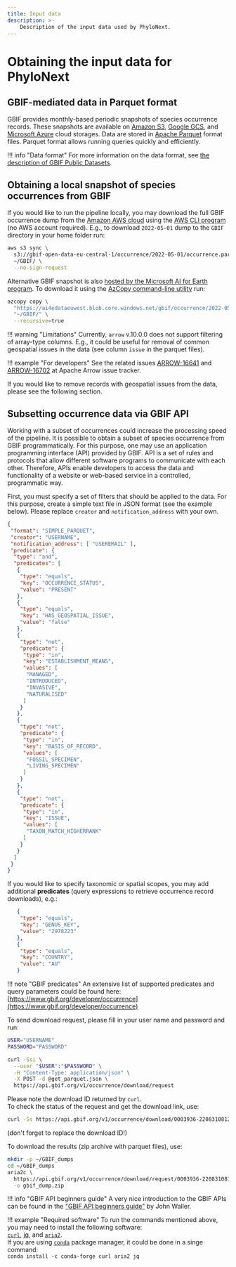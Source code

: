 ```yaml
---
title: Input data
description: >-
    Description of the input data used by PhyloNext.
---
```


# Obtaining the input data for PhyloNext

## GBIF-mediated data in Parquet format

GBIF provides monthly-based periodic snapshots of species occurrence records. 
These snapshots are available on [Amazon S3](https://registry.opendata.aws/gbif/), [Google GCS](https://console.cloud.google.com/storage/browser/public-datasets-gbif), and [Microsoft Azure](https://planetarycomputer.microsoft.com/dataset/gbif) cloud storages. 
Data are stored in [Apache Parquet](https://parquet.apache.org/) format files. 
Parquet format allows running queries quickly and efficiently.

!!! info "Data format"
    For more information on the data format, see [the description of GBIF Public Datasets](https://github.com/gbif/occurrence/blob/master/aws-public-data.md).

## Obtaining a local snapshot of species occurrences from GBIF

If you would like to run the pipeline locally, you may download the full GBIF occurrence dump from the [Amazon AWS cloud](https://registry.opendata.aws/gbif/) using the [AWS CLI program](https://aws.amazon.com/cli/) (no AWS account required). E.g., to download `2022-05-01` dump to the `GBIF` directory in your home folder run:
``` bash
aws s3 sync \
  s3://gbif-open-data-eu-central-1/occurrence/2022-05-01/occurrence.parquet/ \
  ~/GBIF/ \
  --no-sign-request
```

Alternative GBIF snapshot is also [hosted by the Microsoft AI for Earth program](https://github.com/microsoft/AIforEarthDataSets/blob/main/data/gbif.md). To download it using the [AzCopy command-line utility](https://docs.microsoft.com/en-us/azure/storage/common/storage-use-azcopy-v10) run:
``` bash
azcopy copy \
  "https://ai4edataeuwest.blob.core.windows.net/gbif/occurrence/2022-05-01/occurrence.parquet/*" \
  "~/GBIF/" \
  --recursive=true
```

!!! warning "Limitations"
    Currently, `arrow` v.10.0.0 does not support filtering of array-type columns. 
    E.g., it could be useful for removal of common geospatial issues in the data (see column `issue` in the parquet files).

!!! example "For developers"
    See the related issues [ARROW-16641](https://issues.apache.org/jira/browse/ARROW-16641) 
    and [ARROW-16702](https://issues.apache.org/jira/browse/ARROW-16702) 
    at Apache Arrow issue tracker.

If you would like to remove records with geospatial issues from the data, please see the following section.

## Subsetting occurrence data via GBIF API

Working with a subset of occurrences could increase the processing speed of the pipeline.
It is possible to obtain a subset of species occurrence from GBIF programmatically. For this purpose, one may use an application programming interface (API) provided by GBIF. API is a set of rules and protocols that allow different software programs to communicate with each other. Therefore, APIs enable developers to access the data and functionality of a website or web-based service in a controlled, programmatic way.

First, you must specify a set of filters that should be applied to the data. For this purpose, create a simple text file in JSON format (see the example below). Please replace `creator` and `notification_address` with your own.

``` json
{
 "format": "SIMPLE_PARQUET",
 "creator": "USERNAME",
 "notification_address": [ "USEREMAIL" ],
 "predicate": {
  "type": "and",
  "predicates": [
   {
    "type": "equals",
    "key": "OCCURRENCE_STATUS",
    "value": "PRESENT"
   },
   {
    "type": "equals",
    "key": "HAS_GEOSPATIAL_ISSUE",
    "value": "false"
   },
   {
    "type": "not",
    "predicate": {
     "type": "in",
     "key": "ESTABLISHMENT_MEANS",
     "values": [
      "MANAGED",
      "INTRODUCED",
      "INVASIVE",
      "NATURALISED"
     ]
    }
   },
   {
    "type": "not",
    "predicate": {
     "type": "in",
     "key": "BASIS_OF_RECORD",
     "values": [
      "FOSSIL_SPECIMEN",
      "LIVING_SPECIMEN"
     ]
    }
   },
   {
    "type": "not",
    "predicate": {
     "type": "in",
     "key": "ISSUE",
     "values": [
      "TAXON_MATCH_HIGHERRANK"
     ]
    }
   }
  ]
 }
}
```

If you would like to specify taxonomic or spatial scopes, you may add additional **predicates** (query expressions to retrieve occurrence record downloads), e.g.:
``` json
   {
    "type": "equals",
    "key": "GENUS_KEY",
    "value": "2978223"
   },
   {
    "type": "equals",
    "key": "COUNTRY",
    "value": "AU"
   }
```

!!! note "GBIF predicates"
    An extensive list of supported predicates and query parameters could be found here:  
    [https://www.gbif.org/developer/occurrence](https://www.gbif.org/developer/occurrence)


To send download request, please fill in your user name and password and run:
``` bash
USER="USERNAME"
PASSWORD="PASSWORD"

curl -Ssi \
  --user "$USER":"$PASSWORD" \
  -H "Content-Type: application/json" \
  -X POST -d @get_parquet.json \
  https://api.gbif.org/v1/occurrence/download/request
```

Please note the download ID returned by `curl`.  
To check the status of the request and get the download link, use:
``` bash
curl -Ss https://api.gbif.org/v1/occurrence/download/0003936-220831081235567 | jq .
```
(don't forget to replace the download ID!)


To download the results (zip archive with parquet files), use:
``` bash
mkdir -p ~/GBIF_dumps
cd ~/GBIF_dumps
aria2c \
  https://api.gbif.org/v1/occurrence/download/request/0003936-220831081235567.zip \
  -o gbif_dump.zip
```

!!! info "GBIF API beginners guide"
    A very nice introduction to the GBIF APIs can be found in the ["GBIF API beginners guide"](https://data-blog.gbif.org/post/gbif-api-beginners-guide/) by John Waller.


!!! example "Required software"
    To run the commands mentioned above, you may need to install the following software:  
    [`curl`](https://curl.se/), [jq](https://stedolan.github.io/jq/), and [`aria2`](https://aria2.github.io/).  
    If you are using [`conda`](https://docs.conda.io/en/latest/) package manager, it could be done in a singe command:  
    `conda install -c conda-forge curl aria2 jq`
